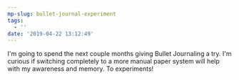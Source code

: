 ```yaml
---
mp-slug: bullet-journal-experiment
tags:
  - ''
date: '2019-04-22 13:12:49'
---
```

I'm going to spend the next couple months giving Bullet Journaling a try. I'm curious if switching completely to a more manual paper system will help with my awareness and memory. To experiments!
